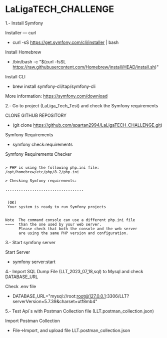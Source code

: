 # LaLigaTECH_CHALLENGE


1.- Install Symfony 

Installer — curl

- curl -sS https://get.symfony.com/cli/installer | bash

Install Homebrew

- /bin/bash -c "$(curl -fsSL https://raw.githubusercontent.com/Homebrew/install/HEAD/install.sh)"

Install CLI

- brew install symfony-cli/tap/symfony-cli

More information: https://symfony.com/download

2.- Go to project (LaLiga_Tech_Test) and check the Symfony requirements 

CLONE GITHUB REPOSITORY
- (git clone https://github.com/spartan2994/LaLigaTECH_CHALLENGE.git)
  

Symfony Requirements
- symfony check:requirements

Symfony Requirements Checker
~~~~~~~~~~~~~~~~~~~~~~~~~~~~

> PHP is using the following php.ini file:
/opt/homebrew/etc/php/8.2/php.ini

> Checking Symfony requirements:

...................................

                                              
 [OK]                                         
 Your system is ready to run Symfony projects 
                                              

Note  The command console can use a different php.ini file
~~~~  than the one used by your web server.
      Please check that both the console and the web server
      are using the same PHP version and configuration.

~~~~~~~~~~~~~~~~~~~~~~~~~~~~

3.- Start symfony server

Start Server 

- symfony server:start

4.- Import SQL Dump File (LLT_2023_07_18,sql) to Mysql and check DATABASE_URL 

Check .env file
-  DATABASE_URL="mysql://root:root@127.0.0.1:3306/LLT?serverVersion=5.7.39&charset=utf8mb4"

5.- Test Api´s with Postman Collection file (LLT.postman_collection.json)

Import Postman Collection
- File->Import, and upload file LLT.postman_collection.json
